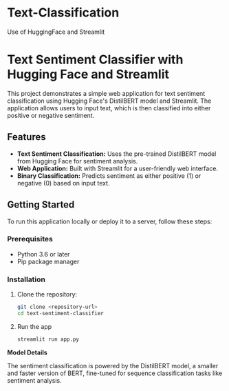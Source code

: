 # Text-Classification
Use of HuggingFace and Streamlit

# Text Sentiment Classifier with Hugging Face and Streamlit

This project demonstrates a simple web application for text sentiment classification using Hugging Face's DistilBERT model and Streamlit. The application allows users to input text, which is then classified into either positive or negative sentiment.

## Features

- **Text Sentiment Classification:** Uses the pre-trained DistilBERT model from Hugging Face for sentiment analysis.
- **Web Application:** Built with Streamlit for a user-friendly web interface.
- **Binary Classification:** Predicts sentiment as either positive (1) or negative (0) based on input text.

## Getting Started

To run this application locally or deploy it to a server, follow these steps:

### Prerequisites

- Python 3.6 or later
- Pip package manager

### Installation

1. Clone the repository:

   ```bash
   git clone <repository-url>
   cd text-sentiment-classifier

2. Run the app
   ```bash
   streamlit run app.py
   
**Model Details**

The sentiment classification is powered by the DistilBERT model, a smaller and faster version of BERT, fine-tuned for sequence classification tasks like sentiment analysis.
